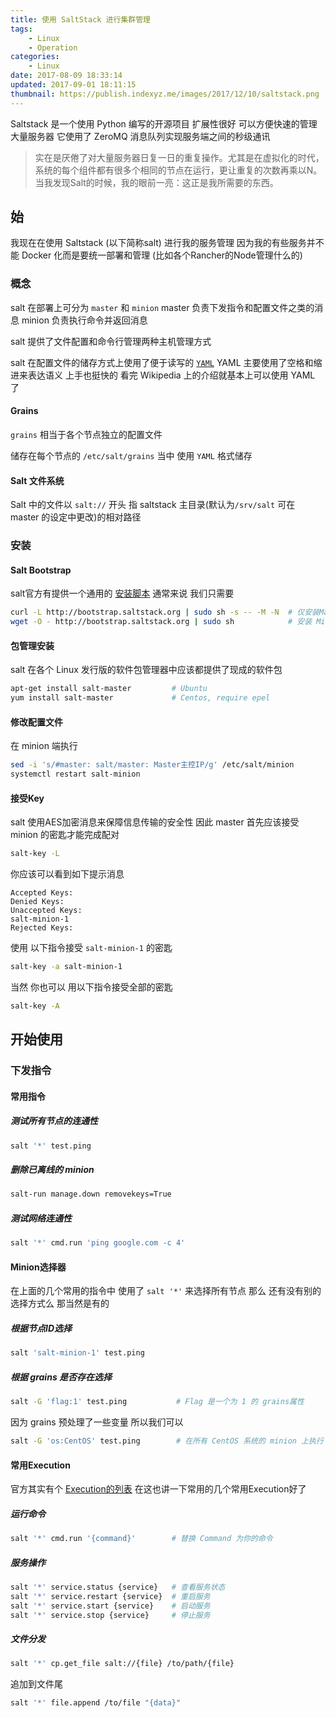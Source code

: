 ```yaml
---
title: 使用 SaltStack 进行集群管理
tags: 
    - Linux
    - Operation
categories:
    - Linux
date: 2017-08-09 18:33:14
updated: 2017-09-01 18:11:15
thumbnail: https://publish.indexyz.me/images/2017/12/10/saltstack.png
---
```

Saltstack 是一个使用 Python 编写的开源项目 扩展性很好 可以方便快速的管理大量服务器 它使用了 ZeroMQ 消息队列实现服务端之间的秒级通讯

<!-- more -->

> 实在是厌倦了对大量服务器日复一日的重复操作。尤其是在虚拟化的时代，系统的每个组件都有很多个相同的节点在运行，更让重复的次数再乘以N。 当我发现Salt的时候，我的眼前一亮：这正是我所需要的东西。

## 始
我现在在使用 Saltstack (以下简称salt) 进行我的服务管理 因为我的有些服务并不能 Docker 化而是要统一部署和管理 (比如各个Rancher的Node管理什么的) 
### 概念
salt 在部署上可分为 `master` 和 `minion` master 负责下发指令和配置文件之类的消息 minion 负责执行命令并返回消息

salt 提供了文件配置和命令行管理两种主机管理方式

salt 在配置文件的储存方式上使用了便于读写的 [`YAML`](https://zh.wikipedia.org/wiki/YAML) YAML 主要使用了空格和缩进来表达语义 上手也挺快的 看完 Wikipedia 上的介绍就基本上可以使用 YAML 了
#### Grains
`grains` 相当于各个节点独立的配置文件 

储存在每个节点的 `/etc/salt/grains` 当中 使用 `YAML` 格式储存

#### Salt 文件系统
Salt 中的文件以 `salt://` 开头 指 saltstack 主目录(默认为`/srv/salt` 可在 master 的设定中更改)的相对路径 

### 安装
#### Salt Bootstrap
salt官方有提供一个通用的
[安装脚本](https://docs.saltstack.com/en/latest/topics/tutorials/salt_bootstrap.html)
 通常来说 我们只需要
```bash
curl -L http://bootstrap.saltstack.org | sudo sh -s -- -M -N  # 仅安装Master
wget -O - http://bootstrap.saltstack.org | sudo sh            # 安装 Minion
```

#### 包管理安装
salt 在各个 Linux 发行版的软件包管理器中应该都提供了现成的软件包 
```bash
apt-get install salt-master         # Ubuntu
yum install salt-master             # Centos, require epel
```

#### 修改配置文件
在 minion 端执行 
```bash
sed -i 's/#master: salt/master: Master主控IP/g' /etc/salt/minion
systemctl restart salt-minion
```

#### 接受Key
salt 使用AES加密消息来保障信息传输的安全性 因此 master 首先应该接受 minion 的密匙才能完成配对
```bash
salt-key -L
```
你应该可以看到如下提示消息
```
Accepted Keys:
Denied Keys:
Unaccepted Keys:
salt-minion-1
Rejected Keys:
```
使用 以下指令接受 `salt-minion-1` 的密匙
```bash
salt-key -a salt-minion-1
```
当然 你也可以 用以下指令接受全部的密匙
```bash
salt-key -A
```

## 开始使用
### 下发指令
#### 常用指令
##### 测试所有节点的连通性
```bash
salt '*' test.ping
```
##### 删除已离线的 minion
```bash
salt-run manage.down removekeys=True
```
##### 测试网络连通性
```bash
salt '*' cmd.run 'ping google.com -c 4'
```
#### Minion选择器
在上面的几个常用的指令中 使用了 `salt '*'` 来选择所有节点 那么 还有没有别的选择方式么 那当然是有的

##### 根据节点ID选择
```bash
salt 'salt-minion-1' test.ping
```

##### 根据 grains 是否存在选择
```bash
salt -G 'flag:1' test.ping           # Flag 是一个为 1 的 grains属性
```
因为 grains 预处理了一些变量 所以我们可以
```bash
salt -G 'os:CentOS' test.ping        # 在所有 CentOS 系统的 minion 上执行
```
#### 常用Execution
官方其实有个 
[Execution的列表](https://docs.saltstack.com/en/latest/ref/modules/all/index.html)
在这也讲一下常用的几个常用Execution好了
##### 运行命令
```bash
salt '*' cmd.run '{command}'        # 替换 Command 为你的命令
```
##### 服务操作
```bash
salt '*' service.status {service}   # 查看服务状态
salt '*' service.restart {service}  # 重启服务
salt '*' service.start {service}    # 启动服务
salt '*' service.stop {service}     # 停止服务
```
##### 文件分发
```bash
salt '*' cp.get_file salt://{file} /to/path/{file}
```
追加到文件尾
```bash
salt '*' file.append /to/file "{data}"
``` 
